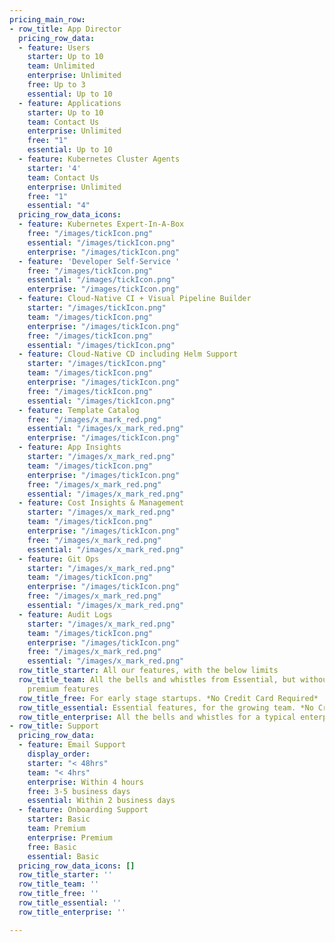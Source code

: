 ```yaml
---
pricing_main_row:
- row_title: App Director
  pricing_row_data:
  - feature: Users
    starter: Up to 10
    team: Unlimited
    enterprise: Unlimited
    free: Up to 3
    essential: Up to 10
  - feature: Applications
    starter: Up to 10
    team: Contact Us
    enterprise: Unlimited
    free: "1"
    essential: Up to 10
  - feature: Kubernetes Cluster Agents
    starter: '4'
    team: Contact Us
    enterprise: Unlimited
    free: "1"
    essential: "4"
  pricing_row_data_icons:
  - feature: Kubernetes Expert-In-A-Box
    free: "/images/tickIcon.png"
    essential: "/images/tickIcon.png"
    enterprise: "/images/tickIcon.png"
  - feature: 'Developer Self-Service '
    free: "/images/tickIcon.png"
    essential: "/images/tickIcon.png"
    enterprise: "/images/tickIcon.png"
  - feature: Cloud-Native CI + Visual Pipeline Builder
    starter: "/images/tickIcon.png"
    team: "/images/tickIcon.png"
    enterprise: "/images/tickIcon.png"
    free: "/images/tickIcon.png"
    essential: "/images/tickIcon.png"
  - feature: Cloud-Native CD including Helm Support
    starter: "/images/tickIcon.png"
    team: "/images/tickIcon.png"
    enterprise: "/images/tickIcon.png"
    free: "/images/tickIcon.png"
    essential: "/images/tickIcon.png"
  - feature: Template Catalog
    free: "/images/x_mark_red.png"
    essential: "/images/x_mark_red.png"
    enterprise: "/images/tickIcon.png"
  - feature: App Insights
    starter: "/images/x_mark_red.png"
    team: "/images/tickIcon.png"
    enterprise: "/images/tickIcon.png"
    free: "/images/x_mark_red.png"
    essential: "/images/x_mark_red.png"
  - feature: Cost Insights & Management
    starter: "/images/x_mark_red.png"
    team: "/images/tickIcon.png"
    enterprise: "/images/tickIcon.png"
    free: "/images/x_mark_red.png"
    essential: "/images/x_mark_red.png"
  - feature: Git Ops
    starter: "/images/x_mark_red.png"
    team: "/images/tickIcon.png"
    enterprise: "/images/tickIcon.png"
    free: "/images/x_mark_red.png"
    essential: "/images/x_mark_red.png"
  - feature: Audit Logs
    starter: "/images/x_mark_red.png"
    team: "/images/tickIcon.png"
    enterprise: "/images/tickIcon.png"
    free: "/images/x_mark_red.png"
    essential: "/images/x_mark_red.png"
  row_title_starter: All our features, with the below limits
  row_title_team: All the bells and whistles from Essential, but without limits +
    premium features
  row_title_free: For early stage startups. *No Credit Card Required*
  row_title_essential: Essential features, for the growing team. *No Credit Card Required*
  row_title_enterprise: All the bells and whistles for a typical enterprise
- row_title: Support
  pricing_row_data:
  - feature: Email Support
    display_order: 
    starter: "< 48hrs"
    team: "< 4hrs"
    enterprise: Within 4 hours
    free: 3-5 business days
    essential: Within 2 business days
  - feature: Onboarding Support
    starter: Basic
    team: Premium
    enterprise: Premium
    free: Basic
    essential: Basic
  pricing_row_data_icons: []
  row_title_starter: ''
  row_title_team: ''
  row_title_free: ''
  row_title_essential: ''
  row_title_enterprise: ''

---
```

